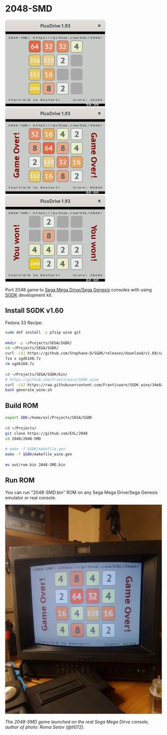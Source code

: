 2048-SMD
========

![2048-SMD Picodrive Screenshot 1](../image/2048-SMD-Picodrive-Screenshot1.png) ![2048-SMD Picodrive Screenshot 2](../image/2048-SMD-Picodrive-Screenshot2.png) ![2048-SMD Picodrive Screenshot 3](../image/2048-SMD-Picodrive-Screenshot3.png)

Port 2048 game to [Sega Mega Drive/Sega Genesis](https://en.wikipedia.org/wiki/Sega_Genesis) consoles with using [SGDK](https://github.com/Stephane-D/SGDK) development kit.

## Install SGDK v1.60

Fedora 33 Recipe:

```sh
sudo dnf install -y p7zip wine git

mkdir -p ~/Projects/SEGA/SGDK/
cd ~/Projects/SEGA/SGDK/
curl -LOJ https://github.com/Stephane-D/SGDK/releases/download/v1.60/sgdk160.7z
7za x sgdk160.7z
rm sgdk160.7z

cd ~/Projects/SEGA/SGDK/bin/
# https://github.com/Franticware/SGDK_wine
curl -LOJ https://raw.githubusercontent.com/Franticware/SGDK_wine/34e8a39077efb766e51e3c3739495f08ce21d40f/generate_wine.sh
bash generate_wine.sh
```

## Build ROM

```sh
export GDK=/home/exl/Projects/SEGA/SGDK

cd ~/Projects/
git clone https://github.com/EXL/2048
cd 2048/2048-SMD

# make -f $GDK/makefile.gen
make -f $GDK/makefile_wine.gen

mv out/rom.bin 2048-SMD.bin
```

## Run ROM

You can run "2048-SMD.bin" ROM on any Sega Mega Drive/Sega Genesis emulator or real console.

![2048-SMD Photo](../image/2048-SMD-Photo.jpg)

*The 2048-SMD game launched on the real Sega Mega Dirve console, author of photo: Roma Setov (@tl072).*
